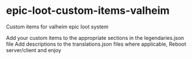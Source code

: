# epic-loot-custom-items-valheim
Custom items for valheim epic loot system

Add your custom items to the appropriate sections in the legendaries.json file
Add descriptions to the translations.json files where applicable, 
Reboot server/client and enjoy
